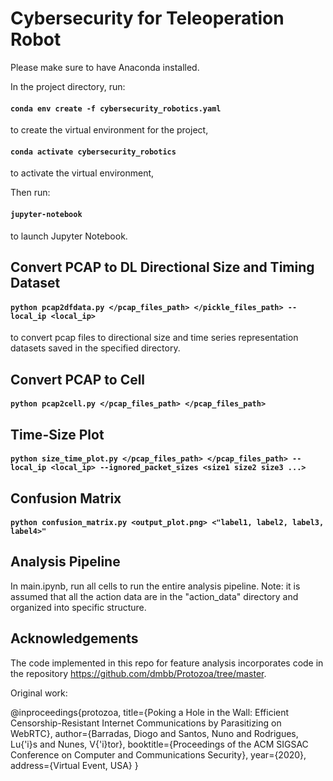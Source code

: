 # Cybersecurity for Teleoperation Robot

Please make sure to have Anaconda installed.

In the project directory, run:

#### `conda env create -f cybersecurity_robotics.yaml`

to create the virtual environment for the project, 

#### `conda activate cybersecurity_robotics`

to activate the virtual environment, 

Then run:

#### `jupyter-notebook`

to launch Jupyter Notebook.

## Convert PCAP to DL Directional Size and Timing Dataset

#### `python pcap2dfdata.py </pcap_files_path> </pickle_files_path> --local_ip <local_ip>`

to convert pcap files to directional size and time series representation datasets saved in the specified directory.

## Convert PCAP to Cell

#### `python pcap2cell.py </pcap_files_path> </pcap_files_path>`

## Time-Size Plot

#### `python size_time_plot.py </pcap_files_path> </pcap_files_path> --local_ip <local_ip> --ignored_packet_sizes <size1 size2 size3 ...>`

## Confusion Matrix

#### `python confusion_matrix.py <output_plot.png> <"label1, label2, label3, label4>"`
## Analysis Pipeline

In main.ipynb, run all cells to run the entire analysis pipeline. Note: it is assumed that all the action data are in the "action_data" directory and organized into specific structure. 

## Acknowledgements

The code implemented in this repo for feature analysis incorporates code in the repository https://github.com/dmbb/Protozoa/tree/master.

Original work:

@inproceedings{protozoa,
  title={Poking a Hole in the Wall: Efficient Censorship-Resistant Internet Communications by Parasitizing on WebRTC},
  author={Barradas, Diogo and Santos, Nuno and Rodrigues, Lu{\'i}s and Nunes, V{\'i}tor},
  booktitle={Proceedings of the ACM SIGSAC Conference on Computer and Communications Security},
  year={2020},
  address={Virtual Event, USA}
}
